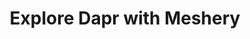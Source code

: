 ---
type: "module"
title: "Explore Dapr with Meshery"
description: "Learn how Dapr works by deploying Dapr and sample applications in a Kubernetes Cluster using Meshery"
weight: 4
banner: "images/linkerd-icon-white.svg"
tags: [kubernetes, meshery, dapr]
categories: "kubernetes"
level: "beginner"
---